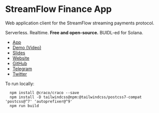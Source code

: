 # StreamFlow Finance App
Web application client for the StreamFlow streaming payments protocol.

Serverless. Realtime. **Free and open-source.** BUIDL-ed for Solana.

- [App](https://app.streamflow.finance)
- [Demo (Video)](https://www.youtube.com/watch?v=7hrv7HDK3oE)
- [Slides](https://www.youtube.com/redirect?event=video_description&redir_token=QUFFLUhqbEVKNm5vbVZOMVZaNXRfaVFhU0o2bVJHUUIwZ3xBQ3Jtc0tuZzUxM2hZaDdVcU45VHFHY2NRWmpMUVg1M2ZNV0tZeVJieWxvXzBjYjlwSzN5YTRZRFBsMW14X3Q0Y3pzWmp4dlY2aHNQbjI0ZEhHM1dBaGExQjdYVk9IanFYV1l5UGJTekU1M1pJeHlSQ2V5ZGh0aw&q=https%3A%2F%2Fdocs.google.com%2Fpresentation%2Fd%2Fe%2F2PACX-1vSkMZkkuc7llE5CboGq68pRuos8jLxxZF8JmeQH1bv_UF2jXzgW-wMC5kyh2gTGe2wuz64hbHd9i_xS%2Fpub%3Fstart%3Dtrue%26loop%3Dfalse%26delayms%3D5000)
- [Website](https://streamflow.finance)
- [GitHub](https://github.com/streamflow-finance)
- [Telegram](https://t.me/streamflow_fi)
- [Twitter](https://twitter.com/streamflow_fi)

To run locally:
```
  npm install @craco/craco --save
  npm install -D tailwindcss@npm:@tailwindcss/postcss7-compat 'postcss@^7' 'autoprefixer@^9'
  npm run build
